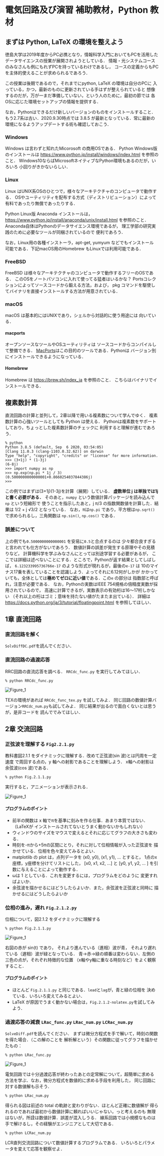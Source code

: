 # 電気回路及び演習 補助教材，Python 教材

## まずは Python, LaTeX の環境を整えよう

徳島大学は2019年度からPC必携となり，情報科学入門においてもPCを活用した
データサイエンスの授業が展開されようとしている．
情報・光システムコースのみなさんも例にもれずPCを持っているわけであるし，
コースの定義からもPCを主体的使えることが求められるであろう．

この授業は後期であるので，それまでにpython, LaTeX の環境は自分のPCに
入っている，かつ，最新のものに更新されている手はずが整えられていると
想像するのだが，万が一まだ準備していない，という人のために，最初の節では
各OSに応じた環境セットアップの情報を提供する．

なお，Pythonはできるだけ新しいバージョンのものをインストールすること．
もう2.7系は古い．2020.9.30時点では 3.8.5 が最新となっている．常に最新の
環境になるようアップデートする術も確認しておこう．

### Windows 
Windows は言わずと知れたMicorosoft の商用OSである．
Python Windows版のインストールは
https://www.python.jp/install/windows/index.html 
を参照のこと．
Windows10ならばMicrosoftネイティブなPython環境もあるのだが，いろいろ
小回りがきかないらしい．

### Linux
Linux はUNIX系OSのひとつで，様々なアーキテクチャのコンピュータで動作する．
OSやユーティリティを配布する方式（ディストリビューション）によって
有料であったり無償であったりする．

Python Linux版 Anaconda インストールは，
https://www.python.jp/install/anaconda/unix/install.html
を参照のこと．
Anaconda自体はPythonのデータサイエンス環境であるが，
理工学部の研究実践のために必要なツールが同梱されているので
便利であろう．

なお，Linux用の各種インストーラ，apt-get, yumyum などでもインストール
可能である．下記macOS用のHomebrew もLinuxでは利用可能である．

### FreeBSD
FreeBSD は様々なアーキテクチャのコンピュータで動作するフリーのOSである．
このOSをノートパソコンに入れて使ってる猛者はいるかな？
Portsコレクションによってソースコードから鍛える方法，および，
pkg コマンドを駆使してバイナリを直接インストールする方法が用意されている．

### macOS
macOS は基本的にはUNIXであり，シェルから対話的に使う用途には
向いている．

#### macports

オープンソースなツールやOSユーティリティは
ソースコードからコンパイルして整備できる．
[MacPorts](https://www.macports.org)はこの目的のツールである．Pythonは
バージョン別にインストールできるようになっている．

#### Homebrew
Homebrew は https://brew.sh/index_ja を参照のこと．
こちらはバイナリでインストールできる．

## 複素数計算
直流回路の計算と並列して，2章以降で用いる複素数について学んでゆく．
複素数計算の心強いツールとしても Python は使える．
Pythonは複素数をサポートしており，ちょっとした複素数計算のチェックに
利用すると理解が進むであろう．
```
% python
Python 3.8.5 (default, Sep  6 2020, 03:54:05)
[Clang 11.0.3 (clang-1103.0.32.62)] on darwin
Type "help", "copyright", "credits" or "license" for more information.
>>> (3+1j) * (1-3j) 
(6-8j)
>>> import numpy as np
>>> np.exp(np.pi * 1j / 3)
(0.5000000000000001+0.8660254037844386j)
>>>
```
この例ではまずは(3+1j)(1-3j)を計算（展開）している．
**虚数単位 j は単独では1j と書く必要がある．**
そのあと，`numpy` という数値計算パッケージを読み込んで `np` という短縮形で
使うことを指示したあと，j π/3 の指数関数値を計算した．結果は
1/2 + j √3/2  となっている．
なお，πは`np.pi` であり，平方根は`np.sqrt()` で求められるし，三角関数は
`np.sin()`, `np.cos()` である．

### 誤差について
上の例でも`0.5000000000000001` を安易に`0.5`と合点するのは
少々都合良すぎると言われても仕方がないであろう．
数値計算の誤差が発生する原理やその見積りなど，
計算機科学を学ぶみなさんにとっては別途学習する必要があるが，
ここでは詳細は述べないことにする．ところで，Pythonが返す結果としてしばしば，
`6.123233995736766e-17` のような形式が現れるが，最後の`e-17` は
10のマイナス17乗を表していることを認識しよう．よってそれに6.12何がしかが
かかっていても，全体としては**極めてゼロに近い値**である．この`e` の部分は
指数部と呼ばれ，注意が必要である．
なお，Pythonの実数はIEEE 754規格の倍精度実数が採用されているので，
高速に計算できるが，実数表示の有効桁は16〜17桁しかない
（それ以上の桁はゴミ；意味を持たない値がたまたま出ている）．
詳細は https://docs.python.org/ja/3/tutorial/floatingpoint.html 
を参照してほしい．

## 1章 直流回路

### 直流回路を解く 

`SolvDiffDC.pdf`を読んでください．

### 直流回路の過渡応答

RRC回路の直流応答を調べる．
`RRCdc_func.py` を実行してみてほしい．

```
% python RRCdc_func.py
```
![Figure_1](https://user-images.githubusercontent.com/52724526/94141539-daad3780-fea7-11ea-804a-f97185be814e.png)


TEXの環境があれば `RRCdc_func_tex.py` を試してみよ．
同じ回路の数値計算バージョン`RRCdc_num.py`も試してみよ．
同じ結果が出るので面白くないとは思うが，是非コードを
読んででみてほしい．

## 2章 交流回路

### 正弦波を理解する `Fig2.2.1.py`

教科書図2.1.1 をダイナミックに理解する．改めて正弦波(sin 波)とは円周を一定速度
で周回する点の，y 軸への射影であることを理解しよう． x軸への射影は
余弦波(cos 波)である．

```
% python Fig.2.1.1.py
```

実行すると，アニメーションが表示される．

![Figure_1](https://user-images.githubusercontent.com/52724526/93433490-d01bfc80-f901-11ea-9a65-09e141006e69.png)

#### プログラムのポイント
* 前半の関数は x 軸でπを基準に刻みを作る仕事．あまり本質ではない．（LaTeXが
インストールされてないとうまく動かないかもしれない）
* ウィンドウのサイズをマウスで変えるとそれに応じてグラフの大きさも変わる．
* 時刻を-πから+5πの区間にとり，それに対して位相情報が入った正弦波を
描かせている．位相を色々変えてみるとよい．
* matplotlib の plot は，点列データを (x0, y0),  (x1, y1), ...  とすると，
1点のx座標，y座標を分けてリストにした，
[x0, x1, x2, ...] と [y0, y1, y2, ... ] を引数に与えることによって動作する．
* ωは 1 としている．これを変更するには，プログラムをどのように
変更すればよいか．
* 余弦波を描かせるにはどうしたらよいか．また，余弦波を正弦波と同時に
描かせるにはどうしたらよいか

### 位相の進み，遅れ `Fig.2.1.2.py`

位相について，図2.1.2 をダイナミックに理解する


```
% python Fig.2.1.1.py
```

![Figure_1](https://user-images.githubusercontent.com/52724526/93434635-600e7600-f903-11ea-9beb-c0776184f508.png)

右図の赤が sin(t) であり，
それより進んでいる（進相）波が青，
それより遅れている（遅相）波が緑となっている．
青→赤→緑の順番は変わらない．左側の三色の点が，それぞれ特徴的な位置
（x軸やy軸に重なる時刻など）をよく観察すること．

#### プログラムのポイント
* ほとんど `Fig.2.1.1.py` と同じである．`lead`と`lag`が，青と緑の位相を
決めている．いろいろ変えてみるとよい．
* LaTeX が原因でうまく動かない場合は，`Fig.2.1.2-nolatex.py`を試してみよう．

### 過渡応答の減衰 `LRac_func.py` `LRac_num.py` `LCRac_num.py`

`SolveDiff.pdf`を読んでください．
まずは微分方程式を手で解いて，時刻の関数を得た場合．（この解のことを
解析解という）その関数に従ってグラフを描かせたもの：

```
% python LRac_func.py
```

![Figure_1](https://user-images.githubusercontent.com/52724526/93469512-919b3780-f92b-11ea-9cec-aaae4404db8b.png)

電気回路では十分過渡応答が終わったあとの定常解について，超簡単に求める
方法を学ぶ．なお，微分方程式を数値的に求める手段を利用した，
同じ回路に対する数値解も示そう．

```
% python LRac_num.py
```

得られる図は前述の total の軌跡と変わりがない．ほとんど正確に数値解が
得られるのであれば最初から数値計算に頼ればいいじゃない，っと考えるのも
無理はないが，所詮は数値計算．誤差が混入しうる．
線系回路では小規模なものは手で解けるし，その経験がエンジニアとして大切である．


```
% python LCRac_num.py
```

LCR直列交流回路について数値計算するプログラムである．
いろいろとパラメータを変えて応答を観察せよ．
